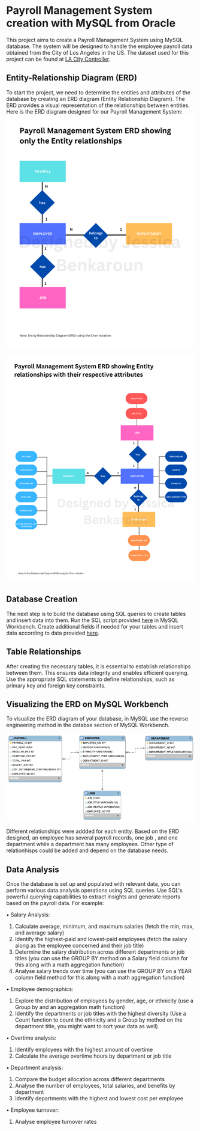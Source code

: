 # Payroll Management System creation with MySQL from Oracle
This project aims to create a Payroll Management System using MySQL database. The system will be designed to handle the employee payroll data obtained from the City of Los Angeles in the US. The dataset used for this project can be found at [LA City Controller](https://controllerdata.lacity.org/Payroll/City-Employee-Payroll-Current-/g9h8-fvhu).

## Entity-Relationship Diagram (ERD)
To start the project, we need to determine the entities and attributes of the database by creating an ERD diagram (Entity Relationship Diagram). The ERD provides a visual representation of the relationships between entities. Here is the ERD diagram designed for our Payroll Management System:
![image1!](ERDs/ERD-Payroll_management_system1.png)

![image1!](ERDs/ERD-Payroll_management_system2.png)

## Database Creation

The next step is to build the database using SQL queries to create tables and insert data into them. Run the SQL script provided [here](payroll_database.sql) in MySQL Workbench. Create additional fields if needed for your tables and insert data according to data provided [here](dataset/2.4_Project_Employee_Payroll_2023.csv).

## Table Relationships

After creating the necessary tables, it is essential to establish relationships between them. This ensures data integrity and enables efficient querying. Use the appropriate SQL statements to define relationships, such as primary key and foreign key constraints.

## Visualizing the ERD on MySQL Workbench

To visualize the ERD diagram of your database, in MySQL use the reverse engineering method in the databse section of MySQL Workbench.<br>

![ERD!](ERDs/MySQL_ERD.png)

Different relationships were addded for each entity. Based on the ERD designed, an employee has several payroll records, one job , and one department while a department has many employees. Other type of relationhisps could be added and depend on the database needs. 

## Data Analysis

Once the database is set up and populated with relevant data, you can perform various data analysis operations using SQL queries. Use SQL's powerful querying capabilities to extract insights and generate reports based on the payroll data. For example:

• Salary Analysis:
  1. Calculate average, minimum, and maximum salaries (fetch the min, max, and average salary)
  2. Identify the highest-paid and lowest-paid employees (fetch the salary along as the employee
  concerned and their job title)
  3. Determine the salary distribution across different departments or job titles (you can use the GROUP
  BY method on a Salary field column for this along with a math aggregation function)
  4. Analyse salary trends over time (you can use the GROUP BY on a YEAR column field method for this
  along with a math aggregation function)

• Employee demographics:
  1. Explore the distribution of employees by gender, age, or ethnicity (use a Group by and an
  aggregation math function)
  2. Identify the departments or job titles with the highest diversity (Use a Count function to count the
  ethnicity and a Group by method on the department title, you might want to sort your data as well)

• Overtime analysis:
  1. Identify employees with the highest amount of overtime
  2. Calculate the average overtime hours by department or job title

• Department analysis:
  1. Compare the budget allocation across different departments
  2. Analyse the number of employees, total salaries, and benefits by department
  3. Identify departments with the highest and lowest cost per employee

• Employee turnover:
  1. Analyse employee turnover rates
